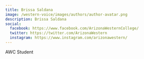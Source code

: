 ```yaml
---
title: Brissa Saldana
image: /western-voice/images/authors/author-avatar.png
description: Brissa Saldana
social:
  facebook: https://www.facebook.com/ArizonaWesternCollege/
  twitter: https://twitter.com/ArizonaWestern
  instagram: https://www.instagram.com/arizonawestern/
---
```


AWC Student